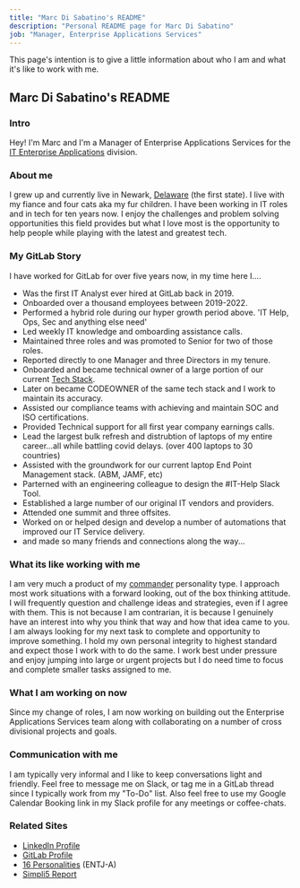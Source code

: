```yaml
---
title: "Marc Di Sabatino's README"
description: "Personal README page for Marc Di Sabatino"
job: "Manager, Enterprise Applications Services"
---
```


This page's intention is to give a little information about who I am and what it's like to work with me.

## Marc Di Sabatino's README

### Intro

Hey! I'm Marc and I'm a Manager of Enterprise Applications Services for the [IT Enterprise Applications](/handbook/business-technology/) division.

### About me

I grew up and currently live in Newark, [Delaware](https://simple.wikipedia.org/wiki/Delaware) (the first state). I live with my fiance and four cats aka my fur children. I have been working in IT roles and in tech for ten years now. I enjoy the challenges and problem solving opportunities this field provides but what I love most is the opportunity to help people while playing with the latest and greatest tech.

### My GitLab Story

I have worked for GitLab for over five years now, in my time here I....

- Was the first IT Analyst ever hired at GitLab back in 2019.
- Onboarded over a thousand employees between 2019-2022.
- Performed a hybrid role during our hyper growth period above. 'IT Help, Ops, Sec and anything else need'
- Led weekly IT knowledge and omboarding assistance calls.
- Maintained three roles and was promoted to Senior for two of those roles.
- Reported directly to one Manager and three Directors in my tenure.
- Onboarded and became technical owner of a large portion of our current [Tech Stack](/handbook/business-technology/tech-stack/).
- Later on became CODEOWNER of the same tech stack and I work to maintain its accuracy.
- Assisted our compliance teams with achieving and maintain SOC and ISO certifications.
- Provided Technical support for all first year company earnings calls.
- Lead the largest bulk refresh and distrubtion of laptops of my entire career...all while battling covid delays. (over 400 laptops to 30 countries)
- Assisted with the groundwork for our current laptop End Point Management stack. (ABM, JAMF, etc)
- Parterned with an engineering colleague to design the #IT-Help Slack Tool.
- Established a large number of our original IT vendors and providers.
- Attended one summit and three offsites.
- Worked on or helped design and develop a number of automations that improved our IT Service delivery.
- and made so many friends and connections along the way...

### What its like working with me

I am very much a product of my [commander](https://www.forbes.com/health/mind/entj-personality-type/) personality type. I approach most work situations with a forward looking, out of the box thinking attitude. I will frequently question and challenge ideas and strategies, even if I agree with them. This is not because I am contrarian, it is because I genuinely have an interest into why you think that way and how that idea came to you. I am always looking for my next task to complete and opportunity to improve something. I hold my own personal integrity to highest standard and expect those I work with to do the same. I work best under pressure and enjoy jumping into large or urgent projects but I do need time to focus and complete smaller tasks assigned to me.

### What I am working on now

Since my change of roles, I am now working on building out the Enterprise Applications Services team along with collaborating on a number of cross divisional projects and goals.

### Communication with me

I am typically very informal and I like to keep conversations light and friendly. Feel free to message me on Slack, or tag me in a GitLab thread since I typically work from my "To-Do" list. Also feel free to use my Google Calendar Booking link in my Slack profile for any meetings or coffee-chats.

### Related Sites

- [LinkedIn Profile](https://www.linkedin.com/in/marc-disabatino/)
- [GitLab Profile](https://gitlab.com/marc_disabatino)
- [16 Personalities](https://www.16personalities.com/profiles/494e90f221560) (ENTJ-A)
- [Simpli5 Report](https://docs.google.com/document/d/152llveMp7nzM0DpQQo91eHBtzcovGyKRhpAIy-NI_1o/edit)
